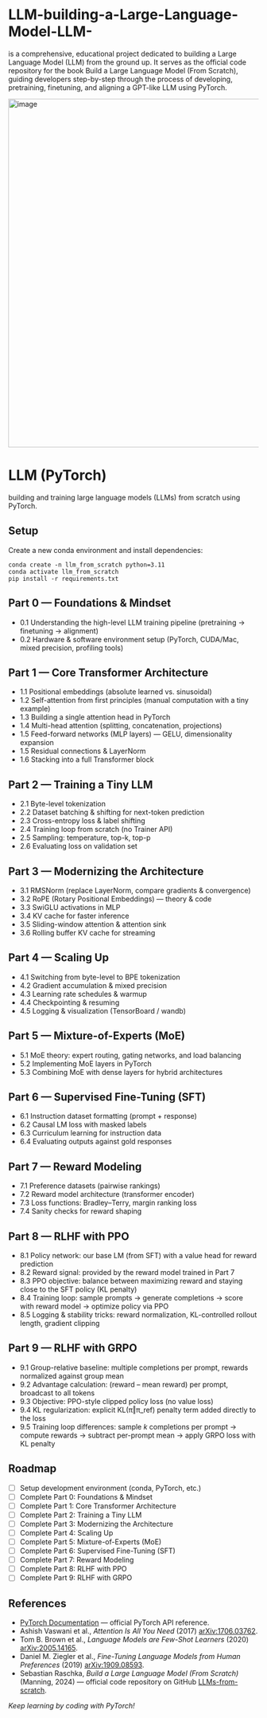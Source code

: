# LLM-building-a-Large-Language-Model-LLM-
is a comprehensive, educational project dedicated to building a Large Language Model (LLM) from the ground up.  It serves as the official code repository for the book Build a Large Language Model (From Scratch), guiding developers step-by-step through the process of developing, pretraining, finetuning, and aligning a GPT-like LLM using PyTorch.


<img width="1600" height="700" alt="image" src="https://github.com/user-attachments/assets/182c9698-28da-412b-8826-dc531c97fb1f" />


# LLM (PyTorch)

 building and training large language models (LLMs) from scratch using PyTorch.

## Setup

Create a new conda environment and install dependencies:

    conda create -n llm_from_scratch python=3.11
    conda activate llm_from_scratch
    pip install -r requirements.txt

## Part 0 — Foundations & Mindset

- 0.1 Understanding the high-level LLM training pipeline (pretraining → finetuning → alignment)  
- 0.2 Hardware & software environment setup (PyTorch, CUDA/Mac, mixed precision, profiling tools)

## Part 1 — Core Transformer Architecture

- 1.1 Positional embeddings (absolute learned vs. sinusoidal)  
- 1.2 Self-attention from first principles (manual computation with a tiny example)  
- 1.3 Building a single attention head in PyTorch  
- 1.4 Multi-head attention (splitting, concatenation, projections)  
- 1.5 Feed-forward networks (MLP layers) — GELU, dimensionality expansion  
- 1.5 Residual connections & LayerNorm  
- 1.6 Stacking into a full Transformer block  

## Part 2 — Training a Tiny LLM

- 2.1 Byte-level tokenization  
- 2.2 Dataset batching & shifting for next-token prediction  
- 2.3 Cross-entropy loss & label shifting  
- 2.4 Training loop from scratch (no Trainer API)  
- 2.5 Sampling: temperature, top-k, top-p  
- 2.6 Evaluating loss on validation set  

## Part 3 — Modernizing the Architecture

- 3.1 RMSNorm (replace LayerNorm, compare gradients & convergence)  
- 3.2 RoPE (Rotary Positional Embeddings) — theory & code  
- 3.3 SwiGLU activations in MLP  
- 3.4 KV cache for faster inference  
- 3.5 Sliding-window attention & attention sink  
- 3.6 Rolling buffer KV cache for streaming  

## Part 4 — Scaling Up

- 4.1 Switching from byte-level to BPE tokenization  
- 4.2 Gradient accumulation & mixed precision  
- 4.3 Learning rate schedules & warmup  
- 4.4 Checkpointing & resuming  
- 4.5 Logging & visualization (TensorBoard / wandb)  

## Part 5 — Mixture-of-Experts (MoE)

- 5.1 MoE theory: expert routing, gating networks, and load balancing  
- 5.2 Implementing MoE layers in PyTorch  
- 5.3 Combining MoE with dense layers for hybrid architectures  

## Part 6 — Supervised Fine-Tuning (SFT)

- 6.1 Instruction dataset formatting (prompt + response)  
- 6.2 Causal LM loss with masked labels  
- 6.3 Curriculum learning for instruction data  
- 6.4 Evaluating outputs against gold responses  

## Part 7 — Reward Modeling

- 7.1 Preference datasets (pairwise rankings)  
- 7.2 Reward model architecture (transformer encoder)  
- 7.3 Loss functions: Bradley–Terry, margin ranking loss  
- 7.4 Sanity checks for reward shaping  

## Part 8 — RLHF with PPO

- 8.1 Policy network: our base LM (from SFT) with a value head for reward prediction  
- 8.2 Reward signal: provided by the reward model trained in Part 7  
- 8.3 PPO objective: balance between maximizing reward and staying close to the SFT policy (KL penalty)  
- 8.4 Training loop: sample prompts → generate completions → score with reward model → optimize policy via PPO  
- 8.5 Logging & stability tricks: reward normalization, KL-controlled rollout length, gradient clipping  

## Part 9 — RLHF with GRPO

- 9.1 Group-relative baseline: multiple completions per prompt, rewards normalized against group mean  
- 9.2 Advantage calculation: (reward – mean reward) per prompt, broadcast to all tokens  
- 9.3 Objective: PPO-style clipped policy loss (no value loss)  
- 9.4 KL regularization: explicit KL(π‖π_ref) penalty term added directly to the loss  
- 9.5 Training loop differences: sample *k* completions per prompt → compute rewards → subtract per-prompt mean → apply GRPO loss with KL penalty  

## Roadmap

- [ ] Setup development environment (conda, PyTorch, etc.)  
- [ ] Complete Part 0: Foundations & Mindset  
- [ ] Complete Part 1: Core Transformer Architecture  
- [ ] Complete Part 2: Training a Tiny LLM  
- [ ] Complete Part 3: Modernizing the Architecture  
- [ ] Complete Part 4: Scaling Up  
- [ ] Complete Part 5: Mixture-of-Experts (MoE)  
- [ ] Complete Part 6: Supervised Fine-Tuning (SFT)  
- [ ] Complete Part 7: Reward Modeling  
- [ ] Complete Part 8: RLHF with PPO  
- [ ] Complete Part 9: RLHF with GRPO  

## References

- [PyTorch Documentation](https://docs.pytorch.org) — official PyTorch API reference.  
- Ashish Vaswani et al., *Attention Is All You Need* (2017) [arXiv:1706.03762](https://arxiv.org/abs/1706.03762).  
- Tom B. Brown et al., *Language Models are Few-Shot Learners* (2020) [arXiv:2005.14165](https://arxiv.org/abs/2005.14165).  
- Daniel M. Ziegler et al., *Fine-Tuning Language Models from Human Preferences* (2019) [arXiv:1909.08593](https://arxiv.org/abs/1909.08593).  
- Sebastian Raschka, *Build a Large Language Model (From Scratch)* (Manning, 2024) — official code repository on GitHub [LLMs-from-scratch](https://github.com/rasbt/LLMs-from-scratch).  

*Keep learning by coding with PyTorch!*  

